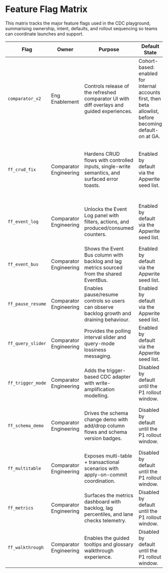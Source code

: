 # Feature Flag Matrix

This matrix tracks the major feature flags used in the CDC playground, summarising ownership, intent, defaults, and rollout sequencing so teams can coordinate launches and support.

| Flag | Owner | Purpose | Default State | Rollout Plan |
| --- | --- | --- | --- | --- |
| `comparator_v2` | Eng Enablement | Controls release of the refreshed comparator UI with diff overlays and guided experiences. | Cohort-based: enabled for internal accounts first, then beta allowlist, before becoming default-on at GA. | Four-week rollout covering internal dogfood, design partner beta, GA enablement, and post-launch review checkpoints. |
| `ff_crud_fix` | Comparator Engineering | Hardens CRUD flows with controlled inputs, single-write semantics, and surfaced error toasts. | Enabled by default via the Appwrite seed list. | Ships as part of the P0 feature bundle alongside Event Log, Event Bus, Pause/Resume, and Query slider workstreams. |
| `ff_event_log` | Comparator Engineering | Unlocks the Event Log panel with filters, actions, and produced/consumed counters. | Enabled by default via the Appwrite seed list. | Ships in the P0 bundle; remains on once the Event Log meets acceptance criteria. |
| `ff_event_bus` | Comparator Engineering | Shows the Event Bus column with backlog and lag metrics sourced from the shared EventBus. | Enabled by default via the Appwrite seed list. | Ships in the P0 bundle to support pause/resume and backlog instrumentation. |
| `ff_pause_resume` | Comparator Engineering | Enables pause/resume controls so users can observe backlog growth and draining behaviour. | Enabled by default via the Appwrite seed list. | Ships in the P0 bundle together with Event Bus visibility. |
| `ff_query_slider` | Comparator Engineering | Provides the polling interval slider and query-mode lossiness messaging. | Enabled by default via the Appwrite seed list. | Ships in the P0 bundle to highlight query-mode trade-offs. |
| `ff_trigger_mode` | Comparator Engineering | Adds the trigger-based CDC adapter with write-amplification modelling. | Disabled by default until the P1 rollout window. | Activates in the P1 wave after the P0 bundle proves stable. |
| `ff_schema_demo` | Comparator Engineering | Drives the schema change demo with add/drop column flows and schema version badges. | Disabled by default until the P1 rollout window. | Activates in the P1 wave alongside trigger mode and walkthrough enhancements. |
| `ff_multitable` | Comparator Engineering | Exposes multi-table + transactional scenarios with apply-on-commit coordination. | Disabled by default until the P1 rollout window. | Activates in the P1 wave once multi-table flows clear verification. |
| `ff_metrics` | Comparator Engineering | Surfaces the metrics dashboard with backlog, lag percentiles, and lane checks telemetry. | Disabled by default until the P1 rollout window. | Activates in the P1 wave after telemetry validation. |
| `ff_walkthrough` | Comparator Engineering | Enables the guided tooltips and glossary walkthrough experience. | Disabled by default until the P1 rollout window. | Activates in the P1 wave together with schema demo improvements. |

